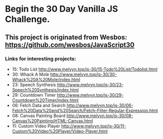 # Begin the 30 Day Vanilla JS Challenge.
## This project is originated from Wesbos: https://github.com/wesbos/JavaScript30

### Links for interesting projects:

+ 15: Todo List
http://www.melvyn.top/js-30/15-Todo%20List/Todolist.html
+ 30: Whack A Mole
http://www.melvyn.top/js-30/30-Whack%20A%20Mole/index.html
+ 23: Speech Synthesis
http://www.melvyn.top/js-30/23-Speech%20Synthesis/index.html
+ 29: Countdown Timer
http://www.melvyn.top/js-30/29-Countdown%20Timer/index.html
+ 06: Fetch Data and Search
http://www.melvyn.top/js-30/06-Fetch%20Data%20and%20Search/Fetch-Filter-Regular-Expression.html
+ 08: Canvas Painting Board
http://www.melvyn.top/js-30/08-Canvas%20Painting/HTML-Canvas.html
+ 11: Custom Video Player
http://www.melvyn.top/js-30/11-Custom%20Video%20Player/Video-Player.html

